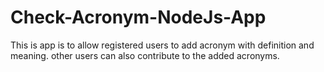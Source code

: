 # Check-Acronym-NodeJs-App
This is app is to allow registered users to add acronym with definition and meaning.
other users can also contribute to the added acronyms.
